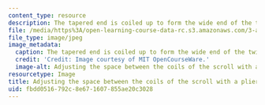 ```yaml
---
content_type: resource
description: The tapered end is coiled up to form the wide end of the twisted bar.
file: /media/https%3A/open-learning-course-data-rc.s3.amazonaws.com/3-a04-modern-blacksmithing-and-physical-metallurgy-fall-2008/fbdd0516792c8e671607855ae20c3028_118.jpg
file_type: image/jpeg
image_metadata:
  caption: The tapered end is coiled up to form the wide end of the twisted bar.
  credit: 'Credit: Image courtesy of MIT OpenCourseWare.'
  image-alt: Adjusting the space between the coils of the scroll with a pliers.
resourcetype: Image
title: Adjusting the space between the coils of the scroll with a pliers
uid: fbdd0516-792c-8e67-1607-855ae20c3028
---
```

